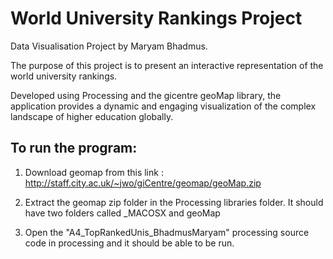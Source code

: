 # World University Rankings Project

Data Visualisation Project by Maryam Bhadmus.

The purpose of this project is to present an interactive representation of the world university rankings. 

Developed using Processing and the gicentre geoMap library, the application provides a dynamic and engaging visualization of the complex landscape of higher education globally.

## To run the program:

1. Download geomap from this link : http://staff.city.ac.uk/~jwo/giCentre/geomap/geoMap.zip

2. Extract the geomap zip folder in the Processing libraries folder. It should have two folders called 
   _MACOSX and geoMap

3. Open the "A4_TopRankedUnis_BhadmusMaryam" processing source code in processing and 
   it should be able to be run.

